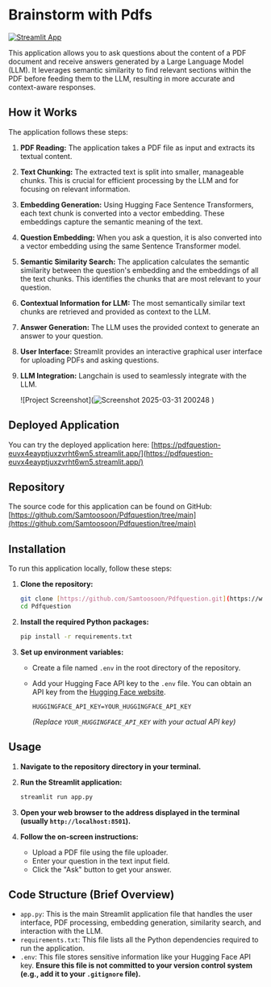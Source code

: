 # Brainstorm with Pdfs

[![Streamlit App](https://static.streamlit.io/badges/streamlit_badge_color.svg)](https://pdfquestion-euvx4eayptjuxzvrht6wn5.streamlit.app/)

This application allows you to ask questions about the content of a PDF document and receive answers generated by a Large Language Model (LLM). It leverages semantic similarity to find relevant sections within the PDF before feeding them to the LLM, resulting in more accurate and context-aware responses.

## How it Works

The application follows these steps:

1.  **PDF Reading:** The application takes a PDF file as input and extracts its textual content.
2.  **Text Chunking:** The extracted text is split into smaller, manageable chunks. This is crucial for efficient processing by the LLM and for focusing on relevant information.
3.  **Embedding Generation:** Using Hugging Face Sentence Transformers, each text chunk is converted into a vector embedding. These embeddings capture the semantic meaning of the text.
4.  **Question Embedding:** When you ask a question, it is also converted into a vector embedding using the same Sentence Transformer model.
5.  **Semantic Similarity Search:** The application calculates the semantic similarity between the question's embedding and the embeddings of all the text chunks. This identifies the chunks that are most relevant to your question.
6.  **Contextual Information for LLM:** The most semantically similar text chunks are retrieved and provided as context to the LLM.
7.  **Answer Generation:** The LLM uses the provided context to generate an answer to your question.
8.  **User Interface:** Streamlit provides an interactive graphical user interface for uploading PDFs and asking questions.
9.  **LLM Integration:** Langchain is used to seamlessly integrate with the LLM.

    ![Project Screenshot](![Screenshot 2025-03-31 200248](https://github.com/user-attachments/assets/38096845-2eff-4d04-823b-7689bc6ad290)
)

## Deployed Application

You can try the deployed application here: [https://pdfquestion-euvx4eayptjuxzvrht6wn5.streamlit.app/](https://pdfquestion-euvx4eayptjuxzvrht6wn5.streamlit.app/)

## Repository

The source code for this application can be found on GitHub: [https://github.com/Samtoosoon/Pdfquestion/tree/main](https://github.com/Samtoosoon/Pdfquestion/tree/main)

## Installation

To run this application locally, follow these steps:

1.  **Clone the repository:**
    ```bash
    git clone [https://github.com/Samtoosoon/Pdfquestion.git](https://www.google.com/search?q=https://github.com/Samtoosoon/Pdfquestion.git)
    cd Pdfquestion
    ```

2.  **Install the required Python packages:**
    ```bash
    pip install -r requirements.txt
    ```

3.  **Set up environment variables:**
    * Create a file named `.env` in the root directory of the repository.
    * Add your Hugging Face API key to the `.env` file. You can obtain an API key from the [Hugging Face website](https://huggingface.co/settings/tokens).

        ```
        HUGGINGFACE_API_KEY=YOUR_HUGGINGFACE_API_KEY
        ```
        *(Replace `YOUR_HUGGINGFACE_API_KEY` with your actual API key)*

## Usage

1.  **Navigate to the repository directory in your terminal.**

2.  **Run the Streamlit application:**
    ```bash
    streamlit run app.py
    ```

3.  **Open your web browser to the address displayed in the terminal (usually `http://localhost:8501`).**

4.  **Follow the on-screen instructions:**
    * Upload a PDF file using the file uploader.
    * Enter your question in the text input field.
    * Click the "Ask" button to get your answer.

## Code Structure (Brief Overview)

* `app.py`: This is the main Streamlit application file that handles the user interface, PDF processing, embedding generation, similarity search, and interaction with the LLM.
* `requirements.txt`: This file lists all the Python dependencies required to run the application.
* `.env`: This file stores sensitive information like your Hugging Face API key. **Ensure this file is not committed to your version control system (e.g., add it to your `.gitignore` file).**

